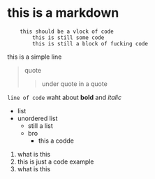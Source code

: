 # this is a markdown
        this should be a vlock of code 
            this is still some code 
            this is still a block of fucking code 
this is a simple line
> quote 
>> under quote in a quote 

`line of code` waht about **bold** and *italic*
* list 
 * unordered list 
    * still a list 
    * bro 
        * this a codde 
        
1. what is this 
2. this is just a code example 
3. what is this 


    
